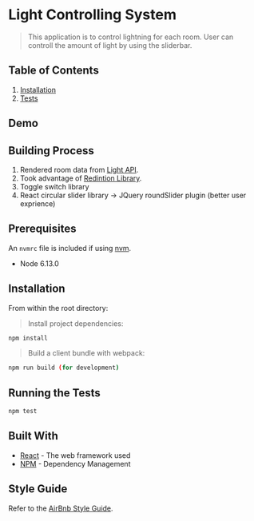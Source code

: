 # Light Controlling System

> This application is to control lightning for each room. User can controll the amount of light by using the sliderbar.

## Table of Contents

1. [Installation](#installation)
2. [Tests](#running-the-tests)

## Demo


## Building Process
1. Rendered room data from [Light API](https://github.com/resin-io/light-api).
2. Took advantage of [Redintion Library](https://github.com/resin-io-modules/rendition).
3. Toggle switch library
4. React circular slider library -> JQuery roundSlider plugin (better user exprience)


## Prerequisites

An `nvmrc` file is included if using [nvm](https://github.com/creationix/nvm).

- Node 6.13.0

## Installation

From within the root directory:

> Install project dependencies:

```sh
npm install
```

> Build a client bundle with webpack: 

```sh
npm run build (for development) 
```

## Running the Tests

```sh
npm test
```

## Built With

* [React](https://reactjs.org/) - The web framework used
* [NPM](https://www.npmjs.com/) - Dependency Management


## Style Guide

Refer to the [AirBnb Style Guide](https://github.com/airbnb/javascript).

